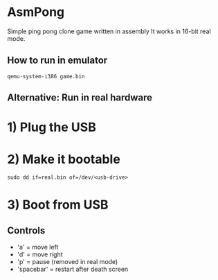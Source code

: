# AsmPong
Simple ping pong clone game written in assembly
It works in 16-bit real mode.

## How to run in emulator

```console
qemu-system-i386 game.bin
```

## Alternative: Run in real hardware
# 1) Plug the USB

# 2) Make it bootable

```console
sudo dd if=real.bin of=/dev/<usb-drive>
```

# 3) Boot from USB

## Controls

- 'a' = move left
- 'd' = move right
- 'p' = pause (removed in real mode)
- 'spacebar' = restart after death screen
